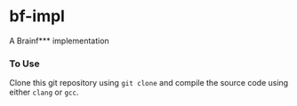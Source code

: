 # bf-impl
A Brainf*** implementation

### To Use
Clone this git repository using `git clone` and compile the source code using either `clang` or `gcc`.
